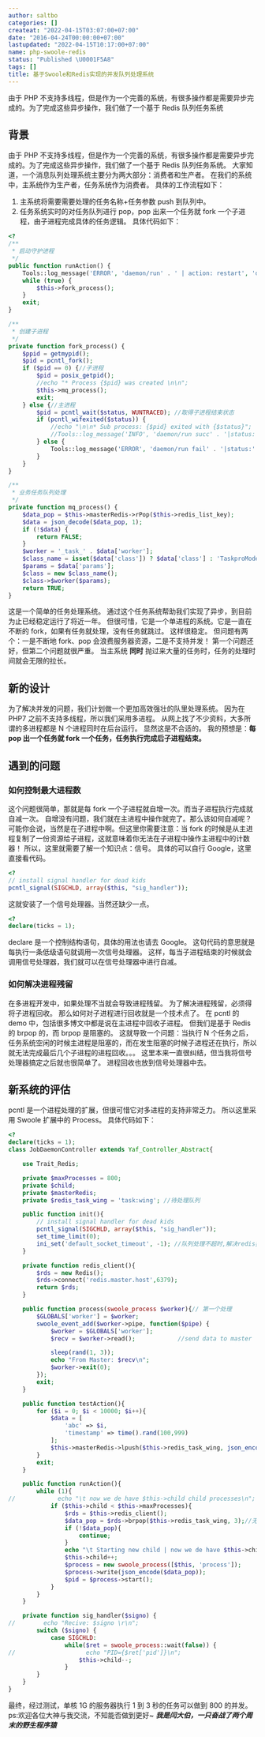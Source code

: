 ```yaml
---
author: saltbo
categories: []
createat: "2022-04-15T03:07:00+07:00"
date: "2016-04-24T00:00:00+07:00"
lastupdated: "2022-04-15T10:17:00+07:00"
name: php-swoole-redis
status: "Published \U0001F5A8"
tags: []
title: 基于Swoole和Redis实现的并发队列处理系统
---
```


由于 PHP 不支持多线程，但是作为一个完善的系统，有很多操作都是需要异步完成的。为了完成这些异步操作，我们做了一个基于 Redis 队列任务系统

## 背景

由于 PHP 不支持多线程，但是作为一个完善的系统，有很多操作都是需要异步完成的。为了完成这些异步操作，我们做了一个基于 Redis 队列任务系统。
大家知道，一个消息队列处理系统主要分为两大部分：消费者和生产者。
在我们的系统中，主系统作为生产者，任务系统作为消费者。
具体的工作流程如下：

1. 主系统将需要需要处理的任务名称+任务参数 push 到队列中。
2. 任务系统实时的对任务队列进行 pop，pop 出来一个任务就 fork 一个子进程，由子进程完成具体的任务逻辑。
   具体代码如下：

```php
<?
/**
 * 启动守护进程
 */
public function runAction() {
    Tools::log_message('ERROR', 'daemon/run' . ' | action: restart', 'daemon-');
    while (true) {
        $this->fork_process();
    }
    exit;
}

/**
 * 创建子进程
 */
private function fork_process() {
    $ppid = getmypid();
    $pid = pcntl_fork();
    if ($pid == 0) {//子进程
        $pid = posix_getpid();
        //echo "* Process {$pid} was created \n\n";
        $this->mq_process();
        exit;
    } else {//主进程
        $pid = pcntl_wait($status, WUNTRACED); //取得子进程结束状态
        if (pcntl_wifexited($status)) {
            //echo "\n\n* Sub process: {$pid} exited with {$status}";
            //Tools::log_message('INFO', 'daemon/run succ' . '|status:' . $status . '|pid:' . $ppid . '|childpid:' . $pid );
        } else {
            Tools::log_message('ERROR', 'daemon/run fail' . '|status:' . $status . '|pid:' . $ppid . '|childpid:' . $pid, 'daemon-');
        }
    }
}

/**
 * 业务任务队列处理
 */
private function mq_process() {
    $data_pop = $this->masterRedis->rPop($this->redis_list_key);
    $data = json_decode($data_pop, 1);
    if (!$data) {
        return FALSE;
    }
    $worker = '_task_' . $data['worker'];
    $class_name = isset($data['class']) ? $data['class'] : 'TaskproModel';
    $params = $data['params'];
    $class = new $class_name();
    $class->$worker($params);
    return TRUE;
}
```

这是一个简单的任务处理系统。
通过这个任务系统帮助我们实现了异步，到目前为止已经稳定运行了将近一年。
但很可惜，它是一个单进程的系统。它是一直在不断的 fork，如果有任务就处理，没有任务就跳过。
这样很稳定。
但问题有两个：一是不断地 fork、pop 会浪费服务器资源，二是不支持并发！
第一个问题还好，但第二个问题就很严重。
当主系统 **同时** 抛过来大量的任务时，任务的处理时间就会无限的拉长。

## 新的设计

为了解决并发的问题，我们计划做一个更加高效强壮的队里处理系统。
因为在 PHP7 之前不支持多线程，所以我们采用多进程。
从网上找了不少资料，大多所谓的多进程都是 N 个进程同时在后台运行。
显然这是不合适的。
我的预想是：**每 pop 出一个任务就 fork 一个任务，任务执行完成后子进程结束。**

## 遇到的问题

### 如何控制最大进程数

这个问题很简单，那就是每 fork 一个子进程就自增一次。而当子进程执行完成就自减一次。
自增没有问题，我们就在主进程中操作就完了。那么该如何自减呢？
可能你会说，当然是在子进程中啊。但这里你需要注意：当 fork 的时候是从主进程复制了一份资源给子进程，这就意味着你无法在子进程中操作主进程中的计数器！
所以，这里就需要了解一个知识点：信号。
具体的可以自行 Google，这里直接看代码。

```php
<?
// install signal handler for dead kids
pcntl_signal(SIGCHLD, array($this, "sig_handler"));
```

这就安装了一个信号处理器。当然还缺少一点。

```php
<?
declare(ticks = 1);
```

declare 是一个控制结构语句，具体的用法也请去 Google。
这句代码的意思就是每执行一条低级语句就调用一次信号处理器。
这样，每当子进程结束的时候就会调用信号处理器，我们就可以在信号处理器中进行自减。

### 如何解决进程残留

在多进程开发中，如果处理不当就会导致进程残留。
为了解决进程残留，必须得将子进程回收。
那么如何对子进程进行回收就是一个技术点了。
在 pcntl 的 demo 中，包括很多博文中都是说在主进程中回收子进程。
但我们是基于 Redis 的 brpop 的，而 brpop 是阻塞的。
这就导致一个问题：当执行 N 个任务之后，任务系统空闲的时候主进程是阻塞的，而在发生阻塞的时候子进程还在执行，所以就无法完成最后几个子进程的进程回收。。。
这里本来一直很纠结，但当我将信号处理器搞定之后就也很简单了。
进程回收也放到信号处理器中去。

## 新系统的评估

pcntl 是一个进程处理的扩展，但很可惜它对多进程的支持非常乏力。
所以这里采用 Swoole 扩展中的 Process。
具体代码如下：

```php
<?
declare(ticks = 1);
class JobDaemonController extends Yaf_Controller_Abstract{

    use Trait_Redis;

    private $maxProcesses = 800;
    private $child;
    private $masterRedis;
    private $redis_task_wing = 'task:wing'; //待处理队列

    public function init(){
        // install signal handler for dead kids
        pcntl_signal(SIGCHLD, array($this, "sig_handler"));
        set_time_limit(0);
        ini_set('default_socket_timeout', -1); //队列处理不超时,解决redis报错:read error on connection
    }

    private function redis_client(){
        $rds = new Redis();
        $rds->connect('redis.master.host',6379);
        return $rds;
    }

    public function process(swoole_process $worker){// 第一个处理
        $GLOBALS['worker'] = $worker;
        swoole_event_add($worker->pipe, function($pipe) {
            $worker = $GLOBALS['worker'];
            $recv = $worker->read();            //send data to master

            sleep(rand(1, 3));
            echo "From Master: $recv\n";
            $worker->exit(0);
        });
        exit;
    }

    public function testAction(){
        for ($i = 0; $i < 10000; $i++){
            $data = [
                'abc' => $i,
                'timestamp' => time().rand(100,999)
            ];
            $this->masterRedis->lpush($this->redis_task_wing, json_encode($data));
        }
        exit;
    }

    public function runAction(){
        while (1){
//            echo "\t now we de have $this->child child processes\n";
            if ($this->child < $this->maxProcesses){
                $rds = $this->redis_client();
                $data_pop = $rds->brpop($this->redis_task_wing, 3);//无任务时,阻塞等待
                if (!$data_pop){
                    continue;
                }
                echo "\t Starting new child | now we de have $this->child child processes\n";
                $this->child++;
                $process = new swoole_process([$this, 'process']);
                $process->write(json_encode($data_pop));
                $pid = $process->start();
            }
        }
    }

    private function sig_handler($signo) {
//        echo "Recive: $signo \r\n";
        switch ($signo) {
            case SIGCHLD:
                while($ret = swoole_process::wait(false)) {
//                    echo "PID={$ret['pid']}\n";
                    $this->child--;
                }
        }
    }
}
```

最终，经过测试，单核 1G 的服务器执行 1 到 3 秒的任务可以做到 800 的并发。
ps:欢迎各位大神与我交流，不知能否做到更好~
**_我是闫大伯，一只奋战了两个周末的野生程序猿_**
